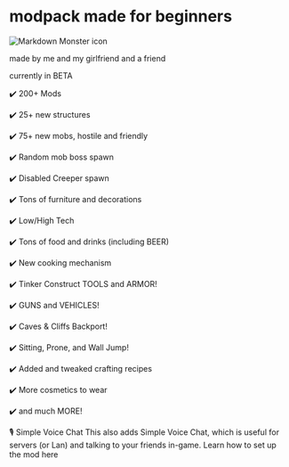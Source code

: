 # modpack made for beginners

<img src="https://imgur.com/DkX4rpO.png" alt="Markdown Monster icon" style="margin-right: 10px;" />

made by me and my girlfriend and a friend

currently in BETA

✔️ 200+ Mods

✔️ 25+ new structures

✔️ 75+ new mobs, hostile and friendly

✔️ Random mob boss spawn

✔️ Disabled Creeper spawn

✔️ Tons of furniture and decorations

✔️ Low/High Tech

✔️ Tons of food and drinks (including BEER)

✔️ New cooking mechanism

✔️ Tinker Construct TOOLS and ARMOR!

✔️ GUNS and VEHICLES!

✔️ Caves & Cliffs Backport!

✔️ Sitting, Prone, and Wall Jump!

✔️ Added and tweaked crafting recipes

✔️ More cosmetics to wear

✔️ and much MORE!

🎙️ Simple Voice Chat
This also adds Simple Voice Chat, which is useful for servers (or Lan) and talking to your friends in-game. Learn how to set up the mod here
